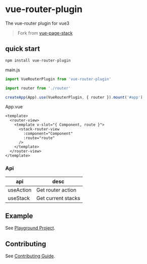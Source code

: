 # vue-router-plugin

The vue-router plugin for vue3

> Fork from [vue-page-stack](https://github.com/hezhongfeng/vue-page-stack)

## quick start

```
npm install vue-router-plugin

```

main.js

```ts
import VueRouterPlugin from 'vue-router-plugin'

import router from './router'

createApp(App).use(VueRouterPlugin, { router }).mount('#app')
```

App.vue

```vue
<template>
  <router-view>
    <template v-slot="{ Component, route }">
      <stack-router-view
        :component="Component"
        :route="route"
      />
    </template>
  </router-view>
</template>
```

### Api

| api       | desc               |
| --------- | ------------------ |
| useAction | Get router action  |
| useStack  | Get current stacks |

## Example

See [Playground Project](playground).

## Contributing

See [Contributing Guide](.github/contributing.md).
